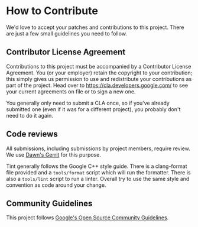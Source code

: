# How to Contribute

We'd love to accept your patches and contributions to this project. There are
just a few small guidelines you need to follow.

## Contributor License Agreement

Contributions to this project must be accompanied by a Contributor License
Agreement. You (or your employer) retain the copyright to your contribution;
this simply gives us permission to use and redistribute your contributions as
part of the project. Head over to <https://cla.developers.google.com/> to see
your current agreements on file or to sign a new one.

You generally only need to submit a CLA once, so if you've already submitted one
(even if it was for a different project), you probably don't need to do it
again.

## Code reviews

All submissions, including submissions by project members, require review. We
use [Dawn's Gerrit](https://dawn-review.googlesource.com/) for this purpose.

Tint generally follows the Google C++ style guide. There is a clang-format file
provided and a `tools/format` script which will run the formatter. There is also
a `tools/lint` script to run a linter. Overall try to use the same style and
convention as code around your change.

## Community Guidelines

This project follows
[Google's Open Source Community Guidelines](https://opensource.google.com/conduct/).

